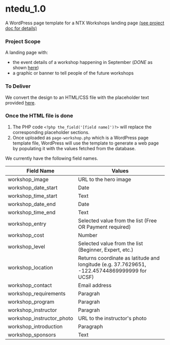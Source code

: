 # ntedu_1.0
A WordPress page template for a NTX Workshops landing page [(see project doc for details)](https://docs.google.com/document/d/1xuYRT1NUKBAUzYL6bV4KBijaY75pU7ohEnvpawFqXwU/edit#)

### Project Scope

A landing page with:
  - the event details of a workshop happening in September (*DONE* as shown [here](http://74.220.219.113/~neurote8/ntedu/workshops/))
  - a graphic or banner to tell people of the future workshops

### To Deliver

We convert the design to an HTML/CSS file with the placeholder text provided [here](https://docs.google.com/document/d/1jKFloPRfeSLcaQIdRHRGjuC2kmci1EhozmBoanRrjp0/edit).

### Once the HTML file is done

1. The PHP code `<?php the_field('[field name]')?>` will replace the corresponding placeholder sections.
2. Once uploaded as `page-workshop.php` which is a WordPress page template file, WordPress will use the template to generate a web page by populating it with the values fetched from the database.

We currently have the following field names.

Field Name | Values
--- | ---
workshop_image | URL to the hero image
workshop_date_start | Date
workshop_time_start | Text
workshop_date_end | Date
workshop_time_end | Text
workshop_entry | Selected value from the list (Free OR Payment required)
workshop_cost | Number
workshop_level | Selected value from the list (Beginner, Expert, etc.)
workshop_location | Returns coordinate as latitude and longitude (e.g. 37.7629651, -122.45744869999999 for UCSF)
workshop_contact | Email address
workshop_requirements | Paragrah
workshop_program | Paragrah
workshop_instructor | Paragrah
workshop_instructor_photo | URL to the instructor's photo
workshop_introduction | Paragraph
workshop_sponsors | Text
